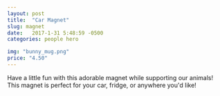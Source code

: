 ```yaml
---
layout: post
title:  "Car Magnet"
slug: magnet
date:   2017-1-31 5:48:59 -0500
categories: people hero

img: "bunny_mug.png"
price: "4.50"
---
```

Have a little fun with this adorable magnet while supporting our animals! This magnet is perfect for your car, fridge, or anywhere you'd like!
